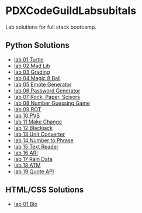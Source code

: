 # PDXCodeGuildLabsubitals
Lab solutions for full stack bootcamp. 

## Python Solutions
- [lab 01 Turtle](./solutions/PythonLabs/lab01-turtle.py)
- [lab 02 Mad Lib](./solutions/lab02madlib.py)
- [lab 03 Grading](./solutions/lab03grading.py)
- [lab 04 Magic 8 Ball](./solutions/lab04magic8ball.py)
- [lab 05 Emote Generator](./solutions/lab05emotegen.py)
- [lab 06 Password Generator](./solutions/lab06passwordgen.py)
- [lab 07 Rock, Paper, Scisors](./solutions/lab07-rock_paper_scissors.py)
- [lab 08 Number Guessing Game](./solutions/lab08-num_guesser.py)
- [lab 09 ROT](./solutions/lab09ROT13.py)
- [lab 10 PVS](./solutions/lab10pvs.py)
- [lab 11 Make Change](./solutions/lab11makechange.py)
- [lab 12 Blackjack](./solutions/lab12blackjack.py)
- [lab 13 Unit Converter](./solutions/lab13unitconverter.py)
- [lab 14 Number to Phrase](./solutions/lab14n2p.py)
- [lab 15 Text Reader](./solutions/lab15txtreader.py)
- [lab 16 ARI](./solutions/lab16ari.py)
- [lab 17 Rain Data](./solutions/lab17raindata.py)
- [lab 18 ATM](./solutions/lab18atm.py)
- [lab 19 Quote API](./solutions/lab19quoteapi.py)
  
## HTML/CSS Solutions
- [lab 01 Bio]()